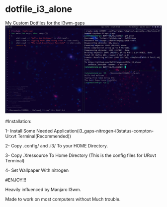 # dotfile_i3_alone
My Custom Dotfiles for the I3wm-gaps
![Alt text](https://github.com/RafihYahya/dotfile_i3_alone/blob/master/2018-09-11-111759_1366x768_scrot.png?raw=true "Optional Title")

#Installation:

1-  Install Some Needed Application(i3_gaps-nitrogen-i3status-compton-Urxvt Terminal(Recommended))

2-  Copy .config/ and .i3/ To your HOME Directory.

3-  Copy .Xressource To Home Directory (This is the config files for URxvt Terminal)

4-  Set Wallpaper With nitrogen

  #ENJOY!!!

Heavily influenced by Manjaro I3wm.

Made to work on most computers without Much trouble.
